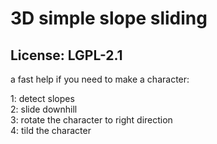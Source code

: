 # 3D simple slope sliding
## License: LGPL-2.1

a fast help if you need to make a character:

1: detect slopes  
2: slide downhill  
3: rotate the character to right direction  
4: tild the character  
